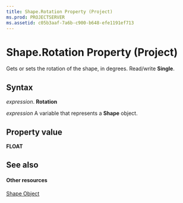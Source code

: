 ```yaml
---
title: Shape.Rotation Property (Project)
ms.prod: PROJECTSERVER
ms.assetid: c05b3aaf-7a6b-c900-b648-efe1191ef713
---
```



# Shape.Rotation Property (Project)
Gets or sets the rotation of the shape, in degrees. Read/write  **Single**.

## Syntax

 _expression_. **Rotation**

 _expression_ A variable that represents a **Shape** object.


## Property value

 **FLOAT**


## See also


#### Other resources


[Shape Object](shape-object-project.md)

